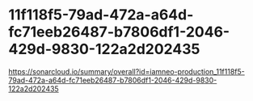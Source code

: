 # 11f118f5-79ad-472a-a64d-fc71eeb26487-b7806df1-2046-429d-9830-122a2d202435
https://sonarcloud.io/summary/overall?id=iamneo-production_11f118f5-79ad-472a-a64d-fc71eeb26487-b7806df1-2046-429d-9830-122a2d202435
